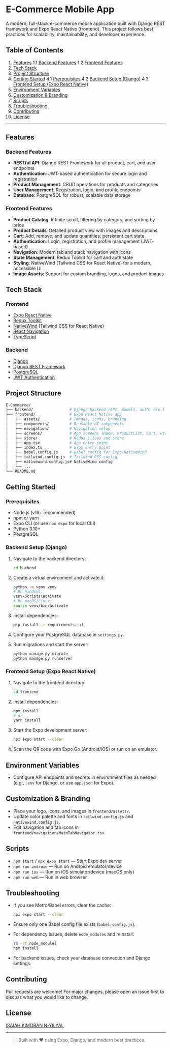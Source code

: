 # E-Commerce Mobile App

A modern, full-stack e-commerce mobile application built with Django REST framework and Expo React Native (frontend). This project follows best practices for scalability, maintainability, and developer experience.

## Table of Contents

1. [Features](#features)
   1.1 [Backend Features](#backend-features)
   1.2 [Frontend Features](#frontend-features)
2. [Tech Stack](#tech-stack)
3. [Project Structure](#project-structure)
4. [Getting Started](#getting-started)
   4.1 [Prerequisites](#prerequisites)
   4.2 [Backend Setup (Django)](#backend-setup-django)
   4.3 [Frontend Setup (Expo React Native)](#frontend-setup-expo-react-native)
5. [Environment Variables](#environment-variables)
6. [Customization & Branding](#customization--branding)
7. [Scripts](#scripts)
8. [Troubleshooting](#troubleshooting)
9. [Contributing](#contributing)
10. [License](#license)

---

## Features

### Backend Features

- **RESTful API**: Django REST Framework for all product, cart, and user endpoints
- **Authentication**: JWT-based authentication for secure login and registration
- **Product Management**: CRUD operations for products and categories
- **User Management**: Registration, login, and profile endpoints
- **Database**: PostgreSQL for robust, scalable data storage

### Frontend Features

- **Product Catalog**: Infinite scroll, filtering by category, and sorting by price
- **Product Details**: Detailed product view with images and descriptions
- **Cart**: Add, remove, and update quantities; persistent cart state
- **Authentication**: Login, registration, and profile management (JWT-based)
- **Navigation**: Modern tab and stack navigation with icons
- **State Management**: Redux Toolkit for cart and auth state
- **Styling**: NativeWind (Tailwind CSS for React Native) for a modern, accessible UI
- **Image Assets**: Support for custom branding, logos, and product images

## Tech Stack

### Frontend

- [Expo React Native](https://expo.dev/)
- [Redux Toolkit](https://redux-toolkit.js.org/)
- [NativeWind](https://www.nativewind.dev/) (Tailwind CSS for React Native)
- [React Navigation](https://reactnavigation.org/)
- [TypeScript](https://www.typescriptlang.org/)

### Backend

- [Django](https://www.djangoproject.com/)
- [Django REST Framework](https://www.django-rest-framework.org/)
- [PostgreSQL](https://www.postgresql.org/)
- [JWT Authentication](https://jwt.io/)

## Project Structure

```bash
E-Commerce/
├── backend/                # Django backend (API, models, auth, etc.)
├── frontend/               # Expo React Native app
│   ├── assets/             # Images, icons, branding
│   ├── components/         # Reusable UI components
│   ├── navigation/         # Navigation setup
│   ├── screens/            # App screens (Home, ProductList, Cart, etc.)
│   ├── store/              # Redux slices and store
│   ├── App.tsx             # App entry point
│   ├── index.ts            # Expo entry point
│   ├── babel.config.js     # Babel config for Expo/NativeWind
│   ├── tailwind.config.js  # Tailwind CSS config
│   ├── nativewind.config.js# NativeWind config
│   └── ...
└── README.md
```

## Getting Started

### Prerequisites

- Node.js (v18+ recommended)
- npm or yarn
- Expo CLI (or use `npx expo` for local CLI)
- Python 3.10+
- PostgreSQL

### Backend Setup (Django)

1. Navigate to the backend directory:

   ```sh
   cd backend
   ```

2. Create a virtual environment and activate it:

   ```sh
   python -m venv venv
   # On Windows:
   venv\Scripts\activate
   # On macOS/Linux:
   source venv/bin/activate
   ```

3. Install dependencies:

   ```sh
   pip install -r requirements.txt
   ```

4. Configure your PostgreSQL database in `settings.py`.

5. Run migrations and start the server:

   ```sh
   python manage.py migrate
   python manage.py runserver
   ```

### Frontend Setup (Expo React Native)

1. Navigate to the frontend directory:

   ```sh
   cd frontend
   ```

2. Install dependencies:

   ```sh
   npm install
   # or
   yarn install
   ```

3. Start the Expo development server:

   ```sh
   npx expo start --clear
   ```

4. Scan the QR code with Expo Go (Android/iOS) or run on an emulator.

## Environment Variables

- Configure API endpoints and secrets in environment files as needed (e.g., `.env` for Django, or use `app.json` for Expo).

## Customization & Branding

- Place your logo, icons, and images in `frontend/assets/`.
- Update color palette and fonts in `tailwind.config.js` and `nativewind.config.js`.
- Edit navigation and tab icons in `frontend/navigation/MainTabNavigator.tsx`.

## Scripts

- `npm start` / `npx expo start` — Start Expo dev server
- `npm run android` — Run on Android emulator/device
- `npm run ios` — Run on iOS simulator/device (macOS only)
- `npm run web` — Run in web browser

## Troubleshooting

- If you see Metro/Babel errors, clear the cache:

  ```sh
  npx expo start --clear
  ```

- Ensure only one Babel config file exists (`babel.config.js`).
- For dependency issues, delete `node_modules` and reinstall:

  ```sh
  rm -rf node_modules
  npm install
  ```

- For backend issues, check your database connection and Django settings.

## Contributing

Pull requests are welcome! For major changes, please open an issue first to discuss what you would like to change.

## License

[ISAIAH KIMOBAN N-YILYAL](LICENSE)

---

> Built with ❤️ using Expo, Django, and modern best practices.
